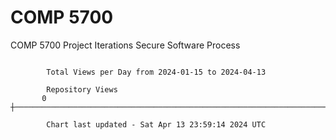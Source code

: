 # COMP 5700
COMP 5700 Project Iterations
Secure Software Process

```

        Total Views per Day from 2024-01-15 to 2024-04-13

        Repository Views
       0 ┼─────────────────────────────────────────────────────────────────────────────────────────

        Chart last updated - Sat Apr 13 23:59:14 2024 UTC
        
```
